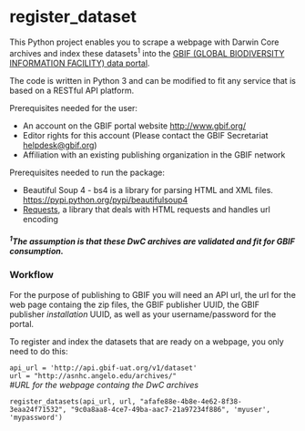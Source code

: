 # register_dataset
This Python project enables you to scrape a webpage with Darwin Core archives and index these datasets<sup>1</sup> into the [GBIF (GLOBAL BIODIVERSITY INFORMATION FACILITY) data portal](http://www.gbif.org/).

The code is written in Python 3 and can be modified to fit any service that is based on a RESTful API platform.

Prerequisites needed for the user:
* An account on the GBIF portal website http://www.gbif.org/
* Editor rights for this account (Please contact the GBIF Secretariat helpdesk@gbif.org)
* Affiliation with an existing publishing organization in the GBIF network

Prerequisites needed to run the package:
* Beautiful Soup 4 - bs4 is a library for parsing HTML and XML files. https://pypi.python.org/pypi/beautifulsoup4
* [Requests](http://docs.python-requests.org/en/master/), a library that deals with HTML requests and handles url encoding  

##### <sup>1</sup>The assumption is that these DwC archives are validated and fit for GBIF consumption.
### Workflow

For the purpose of publishing to GBIF you will need an API url, the url for the web page containg the zip files, the GBIF publisher UUID, the GBIF publisher *installation* UUID, as well as your username/password for the portal. 

To register and index the datasets that are ready on a webpage, you only need to do this:

```api_url = 'http://api.gbif-uat.org/v1/dataset'```<br>
```url = "http://asnhc.angelo.edu/archives/"```<br>
*#URL for the webpage containg the DwC archives*<br>

```register_datasets(api_url, url, "afafe88e-4b8e-4e62-8f38-3eaa24f71532", "9c0a8aa8-4ce7-49ba-aac7-21a97234f886", 'myuser', 'mypassword')```
